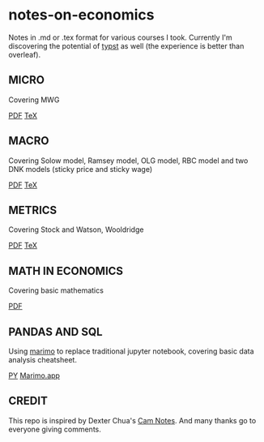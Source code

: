 # notes-on-economics

Notes in .md or .tex format for various courses I took. Currently I'm discovering the potential of [typst](https://typst.app) as well (the experience is better than overleaf).

## MICRO

Covering MWG

[PDF](micro/micro.pdf) [TeX](micro/micro.tex)

## MACRO

Covering Solow model, Ramsey model, OLG model, RBC model and two DNK models (sticky price and sticky wage)

[PDF](macro/macro.pdf)  [TeX](macro/macro.tex)

## METRICS

Covering Stock and Watson, Wooldridge

[PDF](metrics/metrics.pdf) [TeX](metrics/metrics.tex)

## MATH IN ECONOMICS

Covering basic mathematics

[PDF](math/mathinecon.pdf)

## PANDAS AND SQL

Using [marimo](https://github.com/marimo-team/marimo) to replace traditional jupyter notebook, covering basic data analysis cheatsheet. 

[PY]() [Marimo.app]()

## CREDIT

This repo is inspired by Dexter Chua's [Cam Notes](https://github.com/dalcde/cam-notes). And many thanks go to everyone giving comments.

